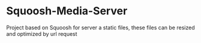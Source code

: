 # Squoosh-Media-Server
Project based on Squoosh for server a static files, these files can be resized and optimized by url request
